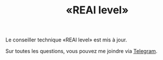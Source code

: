 ﻿---
layout: post-ea

group: Conseiller technique
title: «REAl level»
meta: REAl level
logo: real_level.svg
order: 3

category: ea

og: img/og-real-level.jpg

lang: fr
ref: real_level
---

Le conseiller technique «REAl level» est mis à jour.

Sur toutes les questions, vous pouvez me joindre via <a href="https://t.me/chutkoy" target="_blank">Telegram</a>.
